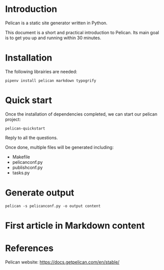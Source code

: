 # Introduction

Pelican is a static site generator written in Python.

This document is a short and practical introduction to Pelican. Its main goal is to get you up and running within 30 minutes.

# Installation

The following librairies are needed:

``` shell
pipenv install pelican markdown typogrify
```

# Quick start

Once the installation of dependencies completed, we can start our pelican project:

``` shell
pelican-quickstart
```

Reply to all the questions.

Once done, multiple files will be generated including:

- Makefile
- pelicanconf.py
- publishconf.py
- tasks.py

# Generate output

``` shell
pelican -s pelicanconf.py -o output content
```

# First article in Markdown content


# References

Pelican website: https://docs.getpelican.com/en/stable/

